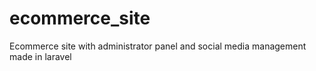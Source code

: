 # ecommerce_site
Ecommerce site with administrator panel and social media management made in laravel
